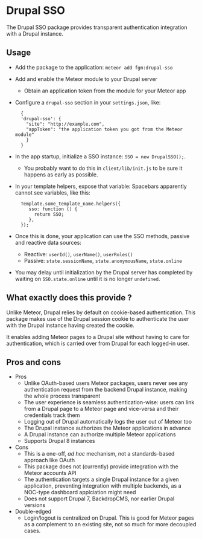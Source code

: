 Drupal SSO
==========

The Drupal SSO package provides transparent authentication integration with a Drupal instance.
 

Usage
-----

* Add the package to the application: `meteor add fgm:drupal-sso`
* Add and enable the Meteor module to your Drupal server
    * Obtain an application token from the module for your Meteor app
* Configure a `drupal-sso` section in your `settings.json`, like:

        {
        'drupal-sso': {
          "site": "http://example.com",
          "appToken": "the application token you got from the Meteor module"
          }
        }
* In the app startup, initialize a SSO instance: `SSO = new DrupalSSO();`. 
    * You probably want to do this in `client/lib/init.js` to be sure it happens as early as possible.
* In your template helpers, expose that variable: Spacebars apparently cannot see variables, like this:

        Template.some_template_name.helpers({
           sso: function () {
             return SSO;
           },
        });
* Once this is done, your application can use the SSO methods, passive and reactive data sources:
    * Reactive: `userId()`, `userName()`,  `userRoles()`
    * Passive: `state.sessionName`, `state.anonymousName`, `state.online`
* You may delay until initialization by the Drupal server has completed by waiting on `SSO.state.online` until it is no longer `undefined`.    


What exactly does this provide ?
--------------------------------

Unlike Meteor, Drupal relies by default on cookie-based authentication. This 
package makes use of the Drupal session cookie to authenticate the user with the
Drupal instance having created the cookie.

It enables adding Meteor pages to a Drupal site without having to care for authentication, which
is carried over from Drupal for each logged-in user.


Pros and cons
-------------

* Pros
    * Unlike OAuth-based users Meteor packages, users never see any authentication request from the backend Drupal instance, making the whole process transparent
    * The user experience is seamless authentication-wise: users can link from a Drupal page to a Meteor page and vice-versa and their credentials track them
    * Logging out of Drupal automatically logs the user out of Meteor too
    * The Drupal instance authorizes the Meteor applications in advance 
    * A Drupal instance can authorize multiple Meteor applications
    * Supports Drupal 8 instances
* Cons
    * This is a one-off, _ad hoc_ mechanism, not a standards-based approach like OAuth
    * This package does not (currently) provide integration with the Meteor accounts API
    * The authentication targets a single Drupal instance for a given application, preventing integration with multiple backends, as a NOC-type dashboard applciation might need
    * Does not support Drupal 7, BackdropCMS, nor earlier Drupal versions 
* Double-edged
    * Login/logout is centralized on Drupal. This is good for Meteor pages as a complement to an existing site, not so much for more decoupled cases. 

